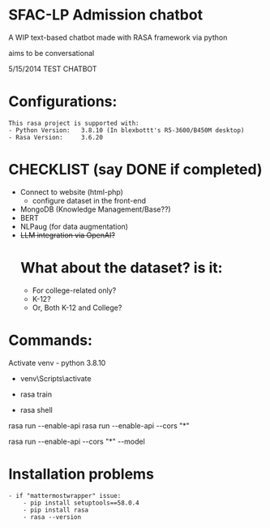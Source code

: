 # SFAC-LP Admission chatbot
A WIP text-based chatbot made with RASA framework via python

aims to be conversational

5/15/2014 TEST CHATBOT

# Configurations:
    This rasa project is supported with:
    - Python Version:   3.8.10 (In blexbottt's R5-3600/B450M desktop)
    - Rasa Version:     3.6.20

# CHECKLIST (say DONE if completed)
- Connect to website (html-php)
    - configure dataset in the front-end
- MongoDB (Knowledge Management/Base??)
- BERT
- NLPaug (for data augmentation)
- ~~LLM integration via OpenAI?~~
    # What about the dataset? is it:
    - For college-related only?
    - K-12?
    - Or, Both K-12 and College?

# Commands:

Activate venv - python 3.8.10
- venv\Scripts\activate

- rasa train
- rasa shell

rasa run --enable-api 
rasa run --enable-api --cors "*"

rasa run --enable-api --cors "*" --model <path>

# Installation problems
    - if "mattermostwrapper" issue:
        - pip install setuptools==58.0.4
        - pip install rasa
        - rasa --version

